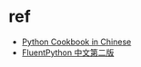 # ref

- [Python Cookbook in Chinese](https://github.com/hellowac/python3-cookbook-zh-cn)
- [FluentPython 中文第二版](https://github.com/apachecn/fluent-python-2e-zh?tab=readme-ov-file)
